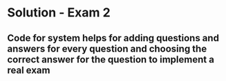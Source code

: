 # Solution - Exam 2

## Code for system helps for adding questions and answers for every question and choosing the correct answer for the question to implement a real exam

